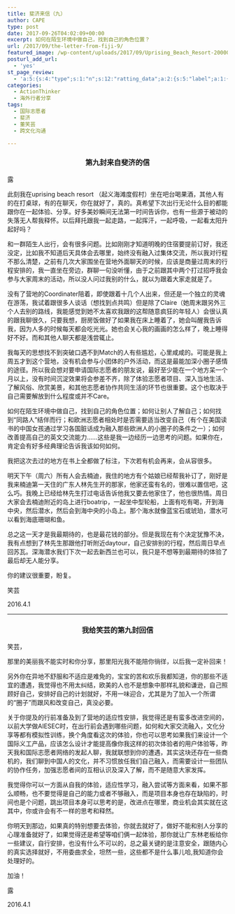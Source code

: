 ```yaml
---
title: 斐济来信（九）
author: CAPE
type: post
date: 2017-09-26T04:02:09+00:00
excerpt: 如何在陌生环境中做自己，找到自己的角色位置？
url: /2017/09/the-letter-from-fiji-9/
featured_image: /wp-content/uploads/2017/09/Uprising_Beach_Resort-20000000001574710-500x375.jpg
posturl_add_url:
  - 'yes'
st_page_review:
  - 'a:5:{s:4:"type";s:1:"n";s:12:"ratting_data";a:2:{s:5:"label";a:1:{i:0;s:0:"";}s:5:"score";a:1:{i:0;s:1:"0";}}s:7:"postion";s:2:"tl";s:5:"title";s:0:"";s:11:"score_label";s:0:"";}'
categories:
  - ActionThinker
  - 海外行者分享
tags:
  - 国际志愿者
  - 斐济
  - 董笑芸
  - 跨文化沟通

---
```

<h3 id="第九封来自斐济的信" style="text-align: center;">
  第九封来自斐济的信
</h3>

露

此刻我在uprising beach resort （起义海滩度假村）坐在吧台喝果酒，其他人有的在打桌球，有的在聊天，你在就好了，真的。真希望下次出行无论什么目的都能跟你在一起体验、分享。好多美妙瞬间无法第一时间告诉你，也有一些源于被动的失落无人帮我释怀。以后拜托跟我一起走路，一起挥汗，一起呼吸，一起看太阳升起好吗？

和一群陌生人出行，会有很多问题。比如刚刚才知道明晚的住宿要提前订好，我还没定，比如我不知道后天具体会去哪里，始终没有融入过集体交流，所以我对行程不那么清楚，之前有几次大家围坐在营地外面聊天的时候，应该是商量过周末的行程安排的，我一直坐在旁边，群聊一句没听懂，由于之前跟其中两个打过招呼我会参与大家周末的活动，所以没人问过我别的什么，就以为跟着大家走就是了。

没有了营地的Coordinater陪着，即使跟着十几个人出来，但还是一个独立的灵魂在游荡，我试着跟很多人谈话（想找到点共鸣）但是除了Claire（她周末跟另外三个人去别的路线，我能感觉到她不太喜欢我跟的这帮随意疯狂的年轻人）会很认真的跟我聊很久，只要我想，厨房饭做好了如果我在床上睡着了，她会叫醒我告诉我，因为人多的时候每天都会吃光光。她也会关心我的画画的怎么样了，晚上睡得好不好。而和其他人聊天都是浅尝辄止。

我每天的思想找不到突破口遇不到Match的人有些尴尬，心里咸咸的。可能是我上周五才到这个营地，没有机会参与小团体的户外活动，而这是最能加深小圈子感情的途径。所以我会想对要申请国际志愿者的朋友说，最好至少能在一个地方呆一个月以上，没有时间沉淀效果将会参差不齐，除了体验志愿者项目、深入当地生活、了解风俗、欣赏美景，和其他志愿者协作共同生活的环节也很重要。这个也取决于自己需要解放到什么程度或并不Care。

如何在陌生环境中做自己，找到自己的角色位置；如何让别人了解自己；如何找到“同路人”结伴而行；和欧洲志愿者相处时是否需要适当改变自己（有个在美国读书的中国女孩通过学习各国脏话成为融入那些欧洲人的小圈子的条件之一）；如何改善提高自己的英文交流能力……这些是我一边经历一边思考的问题。如果你在，肯定会有好多经典理论告诉我该如何如何。

我把这次去过的地方在书上全都做了标注，下次若有机会再来，会从容很多。

明天下午（周六）所有人会去楠迪，我住的地方有个姑娘已经帮我补订了，刚好是我来楠迪第一天住的广东人林先生开的那家，他家还蛮有名的，很难以置信吧，这么巧。我晚上已经给林先生打过电话告诉他我又要去他家住了，他也很热情。周日大家会去楠迪附近的岛上进行boatrip，一起坐中型轮船，上面有吃有喝，开到海中央，然后潜水，然后会到海中央的小岛上。那个海水就像蓝宝石或琥珀，潜水可以看到海底珊瑚和鱼。

总之这一天才是我最期待的，也是最花钱的部分。但是我现在有个决定犹豫不决，我有点想到了林先生那跟他打听附近daytour，自己安排别的行程，然后周日早点回苏瓦。深海潜水我们下次一起去新西兰也可以，我只是不想等到最期待的体验了最后却无人能分享。

你的建议很重要，盼复。

笑芸

2016.4.1

* * *

<h3 id="我给笑芸的第九封回信" style="text-align: center;">
  我给笑芸的第九封回信
</h3>

笑芸，

那里的美丽我不能实时和你分享，那里阳光我不能陪你徜徉，以后我一定补回来！

另外你在异地不舒服和不适应是难免的，宝宝的苦和欢乐我都知道，你的那些不适宜的遭遇，我觉得也不用太纠结，欧美的人也不是想象中那样礼貌和谦逊，自己照顾好自己，安排好自己的计划就好，不用一味迎合，尤其是为了加入一个所谓的“圈子”而跟风和改变自己，真没必要。

关于你提及的行前准备及到了营地的适应性安排，我觉得还是有蛮多改进空间的，以前大学做AIESEC时，在出行前会遇到哪些问题，如何和大家交流融入，文化分享等都有模拟性训练，换个角度看这次的体验，你也可以思考如果我们来设计一个国际义工产品，应该怎么设计才能提高像你我这样的初次体验者的用户体验等，昨天我和国际志愿者网络的发起人聊，我就联想到你的遭遇，其实这块还存在一些商机的，我们聊到中国人的文化，并不习惯放任我们自己融入，而需要设计一些团队的协作任务，加强志愿者间的互相认识及深入了解，而不是随意大家发挥。

我觉得你可以一方面从自我的体验，适应性学习，融入尝试等方面来看，如果不那么顺畅，也不要觉得是自己的能力或者不够融入，而是项目本身也存在缺陷的，时间也是个问题，跳出项目本身可以思考的是，改进点在哪里，商业机会其实就在这其中，你或许会有不一样的思考和释然。

你明天到那边，如果真的特别想要去体验，你就去就好了，做好不能和别人分享的心理准备就好了，如果觉得还是希望等咱们俩一起体验，那你就让广东林老板给你一些建议，自行安排，也没有什么不可以的，总之最关键的是注意安全，跟随内心的真实选择就好，不用委曲求全，坦然一些，这些都不是什么事儿哈,我知道你会处理好的。

加油！

露

2016.4.1